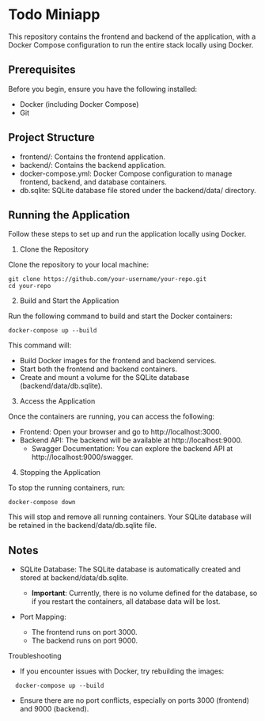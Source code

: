 # Todo Miniapp

This repository contains the frontend and backend of the application, with a Docker Compose configuration to run the entire stack locally using Docker.

## Prerequisites

Before you begin, ensure you have the following installed:

- Docker (including Docker Compose)
- Git

## Project Structure

- frontend/: Contains the frontend application.
- backend/: Contains the backend application.
- docker-compose.yml: Docker Compose configuration to manage frontend, backend, and database containers.
- db.sqlite: SQLite database file stored under the backend/data/ directory.

## Running the Application

Follow these steps to set up and run the application locally using Docker.

1. Clone the Repository

Clone the repository to your local machine:
```
git clone https://github.com/your-username/your-repo.git
cd your-repo
```
2. Build and Start the Application

Run the following command to build and start the Docker containers:
```
docker-compose up --build
```
This command will:

- Build Docker images for the frontend and backend services.
- Start both the frontend and backend containers.
- Create and mount a volume for the SQLite database (backend/data/db.sqlite).

3. Access the Application

Once the containers are running, you can access the following:

- Frontend: Open your browser and go to http://localhost:3000.
- Backend API: The backend will be available at http://localhost:9000.
  - Swagger Documentation: You can explore the backend API at http://localhost:9000/swagger.

4. Stopping the Application

To stop the running containers, run:
```
docker-compose down
```
This will stop and remove all running containers. Your SQLite database will be retained in the backend/data/db.sqlite file.

## Notes

- SQLite Database: The SQLite database is automatically created and stored at backend/data/db.sqlite.
  - **Important**: Currently, there is no volume defined for the database, so if you restart the containers, all database data will be lost.

- Port Mapping:
  - The frontend runs on port 3000.
  - The backend runs on port 9000.

Troubleshooting

- If you encounter issues with Docker, try rebuilding the images:
```
  docker-compose up --build
```
- Ensure there are no port conflicts, especially on ports 3000 (frontend) and 9000 (backend).
